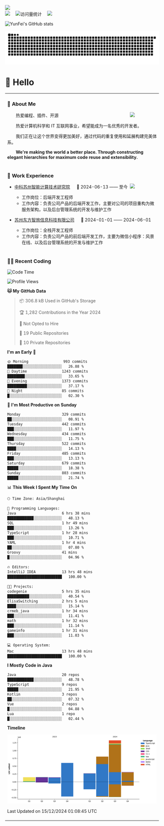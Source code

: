   <!-- dynamic typing effect 动态打字效果 -->
  <div>
    <a href="http://yunfei.plus">
      <img src="https://readme-typing-svg.demolab.com?font=Fira+Code&pause=1000&width=435&lines=console.log(%22Hello%2C%20World%22);祝您今天愉快!&center=true&size=27" />
    </a>
  </div>

  <div>
    <a href="http://yunfei.plus/"><img src="https://img.shields.io/badge/Website-博客-8c36db" /></a>&emsp;
    <!-- visitor -->
    <img src="https://komarev.com/ghpvc/?username=yunfeidog&label=Views&color=orange&style=flat" alt="访问量统计" />&emsp;
    <!-- wakatime -->    
    <a href="https://wakatime.com/@yunfeidog"><img src="https://wakatime.com/badge/user/42d0678c-368b-448b-9a77-5d21c5b55352.svg" /></a>
  </div>

![YunFei's GitHub stats](https://github-readme-stats.vercel.app/api?username=yunfeidog)

![snake](./dist/github-contribution-grid-snake.svg)

#  🙋 Hello

<table>


<tr><td>

### 🤺 About Me

<img align="right" width="88" src="https://cdn.jsdelivr.net/gh/yunfeidog/yunfeidog/assets/images/jobs.png" />

<p>&emsp;&emsp;热爱编程、插件、开源</p>
<p>&emsp;&emsp;热爱计算机科学和 IT 互联网事业，希望能成为一名优秀的开发者。</p>
<p>&emsp;&emsp;我们正在让这个世界变得更加美好，通过代码的重复使用和延展构建完美体系。</p>
<p>&emsp;&emsp;<strong>We're making the world a better place. Through constructing elegant hierarchies for maximum code reuse and extensibility.</strong></p>

</td></tr> 

<tr><td>

### 🏢 Work Experience

<img align="right" width="88" src="https://cdn.jsdelivr.net/gh/yunfeidog/yunfeidog/assets/images/yuanze.png" />

- [中科苏州智能计算技术研究院](http://iict.ac.cn/sy) &emsp; 📌 2024-06-13 —— 至今

  - 工作岗位：后端开发工程师
  - 工作内容：负责公司产品的后端开发工作，主要对公司的项目重构为微服务架构，以及后台管理系统的开发与维护工作

- [苏州东方智旅信息科技有限公司](http://www.leyoobao.com/) &emsp; 📌 2024-01-01 —— 2024-06-01

    - 工作岗位：全栈开发工程师
    - 工作内容：负责公司产品的前后端开发工作，主要为微信小程序：风景在线、以及后台管理系统的开发与维护工作


</td></tr>

<tr><td>

### 👩‍💻 Recent Coding
<!--START_SECTION:waka-->
![Code Time](http://img.shields.io/badge/Code%20Time-2%2C184%20hrs%2022%20mins-blue)

![Profile Views](http://img.shields.io/badge/Profile%20Views-57-blue)

**🐱 My GitHub Data** 

> 📦 306.8 kB Used in GitHub's Storage 
 > 
> 🏆 1,282 Contributions in the Year 2024
 > 
> 🚫 Not Opted to Hire
 > 
> 📜 19 Public Repositories 
 > 
> 🔑 10 Private Repositories 
 > 
**I'm an Early 🐤** 

```text
🌞 Morning                993 commits         ███████░░░░░░░░░░░░░░░░░░   26.88 % 
🌆 Daytime                1243 commits        ████████░░░░░░░░░░░░░░░░░   33.65 % 
🌃 Evening                1373 commits        █████████░░░░░░░░░░░░░░░░   37.17 % 
🌙 Night                  85 commits          █░░░░░░░░░░░░░░░░░░░░░░░░   02.30 % 
```
📅 **I'm Most Productive on Sunday** 

```text
Monday                   329 commits         ██░░░░░░░░░░░░░░░░░░░░░░░   08.91 % 
Tuesday                  442 commits         ███░░░░░░░░░░░░░░░░░░░░░░   11.97 % 
Wednesday                434 commits         ███░░░░░░░░░░░░░░░░░░░░░░   11.75 % 
Thursday                 522 commits         ████░░░░░░░░░░░░░░░░░░░░░   14.13 % 
Friday                   485 commits         ███░░░░░░░░░░░░░░░░░░░░░░   13.13 % 
Saturday                 679 commits         █████░░░░░░░░░░░░░░░░░░░░   18.38 % 
Sunday                   803 commits         █████░░░░░░░░░░░░░░░░░░░░   21.74 % 
```


📊 **This Week I Spent My Time On** 

```text
🕑︎ Time Zone: Asia/Shanghai

💬 Programming Languages: 
Java                     6 hrs 38 mins       ████████████░░░░░░░░░░░░░   48.13 % 
SQL                      1 hr 49 mins        ███░░░░░░░░░░░░░░░░░░░░░░   13.26 % 
TypeScript               1 hr 28 mins        ███░░░░░░░░░░░░░░░░░░░░░░   10.71 % 
YAML                     1 hr 4 mins         ██░░░░░░░░░░░░░░░░░░░░░░░   07.80 % 
Groovy                   41 mins             █░░░░░░░░░░░░░░░░░░░░░░░░   04.96 % 

🔥 Editors: 
IntelliJ IDEA            13 hrs 48 mins      █████████████████████████   100.00 % 

🐱‍💻 Projects: 
codegenie                5 hrs 35 mins       ██████████░░░░░░░░░░░░░░░   40.54 % 
ElisaSwitching           2 hrs 5 mins        ████░░░░░░░░░░░░░░░░░░░░░   15.14 % 
crmeb_java               1 hr 34 mins        ███░░░░░░░░░░░░░░░░░░░░░░   11.41 % 
math                     1 hr 32 mins        ███░░░░░░░░░░░░░░░░░░░░░░   11.14 % 
gameinfo                 1 hr 31 mins        ███░░░░░░░░░░░░░░░░░░░░░░   11.03 % 

💻 Operating System: 
Mac                      13 hrs 48 mins      █████████████████████████   100.00 % 
```

**I Mostly Code in Java** 

```text
Java                     20 repos            ████████████░░░░░░░░░░░░░   48.78 % 
TypeScript               9 repos             █████░░░░░░░░░░░░░░░░░░░░   21.95 % 
Kotlin                   3 repos             ██░░░░░░░░░░░░░░░░░░░░░░░   07.32 % 
Vue                      2 repos             █░░░░░░░░░░░░░░░░░░░░░░░░   04.88 % 
Lua                      1 repo              █░░░░░░░░░░░░░░░░░░░░░░░░   02.44 % 
```



**Timeline**

![Lines of Code chart](https://raw.githubusercontent.com/yunfeidog/yunfeidog/main/assets/bar_graph.png)


 Last Updated on 15/12/2024 01:08:45 UTC
<!--END_SECTION:waka-->

</td></tr>




<tr><td>

